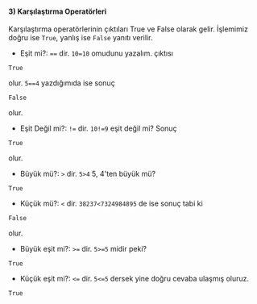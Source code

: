 #### 3) Karşılaştırma Operatörleri
Karşılaştırma operatörlerinin çıktıları True ve False olarak gelir. İşlemimiz doğru ise `True`, yanlış ise `False` yanıtı verilir.
- Eşit mi?: `==` dir. `10=10` omudunu yazalım. çıktısı 
```
True
```
olur. `5==4` yazdığımıda ise sonuç
```
False
```
olur.
- Eşit Değil mi?: `!=` dir. `10!=9` eşit değil mi? Sonuç
```
True
```
olur.
- Büyük mü?: `>` dir. `5>4` 5, 4'ten büyük mü?
```
True
```
- Küçük mü?: `<` dir. `38237<7324984895` de ise sonuç tabi ki
```
False
```
olur.
- Büyük eşit mi?: `>=` dir. `5>=5` midir peki?
```
True
```
- Küçük eşit mi?: `<=` dir. `5<=5` dersek yine doğru cevaba ulaşmış oluruz.
```
True
```